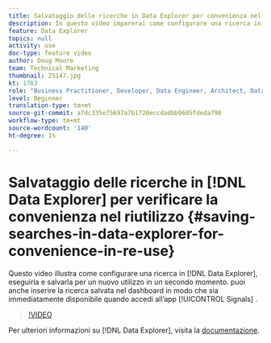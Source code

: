 ```yaml
---
title: Salvataggio delle ricerche in Data Explorer per convenienza nel riutilizzo
description: In questo video imparerai come configurare una ricerca in Data Explorer, eseguirla e quindi salvarla per essere riutilizzata in un secondo momento. puoi anche inserire la ricerca salvata nel dashboard in modo che sia immediatamente disponibile quando accedi all’app Segnali .
feature: Data Explorer
topics: null
activity: use
doc-type: feature video
author: Doug Moore
team: Technical Marketing
thumbnail: 25147.jpg
kt: 1763
role: "Business Practitioner, Developer, Data Engineer, Architect, Data Architect, Administrator, Leader"
level: Beginner
translation-type: tm+mt
source-git-commit: a7dc335e75697a7b1720eccdadbb9605fdeda798
workflow-type: tm+mt
source-wordcount: '140'
ht-degree: 1%

---
```



# Salvataggio delle ricerche in [!DNL Data Explorer] per verificare la convenienza nel riutilizzo {#saving-searches-in-data-explorer-for-convenience-in-re-use}

Questo video illustra come configurare una ricerca in [!DNL Data Explorer], eseguirla e salvarla per un nuovo utilizzo in un secondo momento. puoi anche inserire la ricerca salvata nel dashboard in modo che sia immediatamente disponibile quando accedi all’app [!UICONTROL Signals] .

>[!VIDEO](https://video.tv.adobe.com/v/25147/?quality=12)

Per ulteriori informazioni su [!DNL Data Explorer], visita la [documentazione](https://experiencecloud.adobe.com/resources/help/en_US/aam/data-explorer.html).